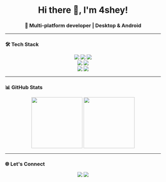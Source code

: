 <h1 align="center">Hi there 👋, I'm 4shey!</h1>
<h3 align="center">🚀 Multi-platform developer | Desktop & Android</h3>

---

### 🛠️ Tech Stack
<p align="center">
  <img src="https://img.shields.io/badge/C%23-239120?style=for-the-badge&logo=csharp&logoColor=white"/>
  <img src="https://img.shields.io/badge/Kotlin-7F52FF?style=for-the-badge&logo=kotlin&logoColor=white"/>
  <img src="https://img.shields.io/badge/PHP-777BB4?style=for-the-badge&logo=php&logoColor=white"/>
  <br>
  <img src="https://img.shields.io/badge/Docker-2496ED?style=for-the-badge&logo=docker&logoColor=white"/>
  <img src="https://img.shields.io/badge/Git-F05032?style=for-the-badge&logo=git&logoColor=white"/>
  <br>
  <img src="https://img.shields.io/badge/SQL%20Server-CC2927?style=for-the-badge&logo=microsoftsqlserver&logoColor=white"/>
  <img src="https://img.shields.io/badge/MySQL-4479A1?style=for-the-badge&logo=mysql&logoColor=white"/>
</p>

---

### 📊 GitHub Stats
<p align="center">
  <img src="https://github-readme-stats.vercel.app/api?username=4shey&show_icons=true&theme=tokyonight&hide_border=true" height="165"/>
  <img src="https://github-readme-streak-stats.herokuapp.com/?user=4shey&theme=tokyonight&hide_border=true" height="165"/>
</p>

---

### 🌐 Let's Connect
<p align="center">
  <a href="https://github.com/4shey"><img src="https://img.shields.io/badge/GitHub-181717?style=for-the-badge&logo=github&logoColor=white"/></a>
  <a href="https://linkedin.com/in/your-link"><img src="https://img.shields.io/badge/LinkedIn-0077B5?style=for-the-badge&logo=linkedin&logoColor=white"/></a>
</p>
